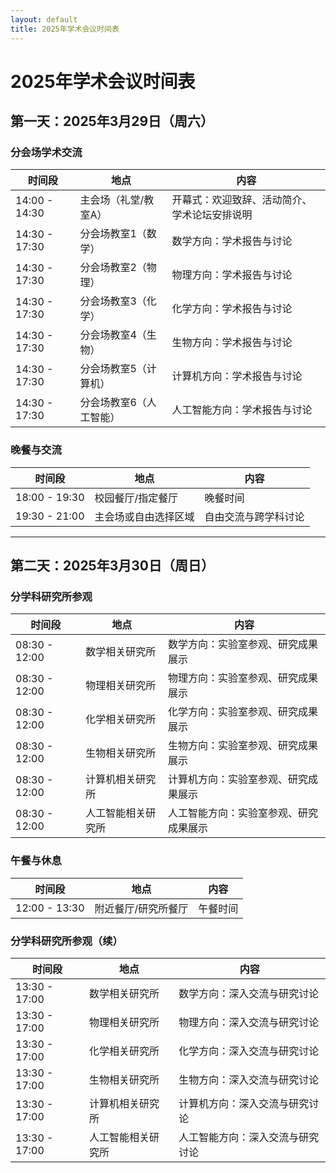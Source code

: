 ```yaml
---
layout: default
title: 2025年学术会议时间表
---
```


# 2025年学术会议时间表

## **第一天：2025年3月29日（周六）**

### 分会场学术交流
| **时间段**      | **地点**             | **内容**                                           |
|------------------|----------------------|---------------------------------------------------|
| 14:00 - 14:30   | 主会场（礼堂/教室A） | 开幕式：欢迎致辞、活动简介、学术论坛安排说明     |
| 14:30 - 17:30   | 分会场教室1（数学）  | 数学方向：学术报告与讨论                         |
| 14:30 - 17:30   | 分会场教室2（物理）  | 物理方向：学术报告与讨论                         |
| 14:30 - 17:30   | 分会场教室3（化学）  | 化学方向：学术报告与讨论                         |
| 14:30 - 17:30   | 分会场教室4（生物）  | 生物方向：学术报告与讨论                         |
| 14:30 - 17:30   | 分会场教室5（计算机）| 计算机方向：学术报告与讨论                       |
| 14:30 - 17:30   | 分会场教室6（人工智能）| 人工智能方向：学术报告与讨论                   |

### 晚餐与交流
| **时间段**      | **地点**             | **内容**                                           |
|------------------|----------------------|---------------------------------------------------|
| 18:00 - 19:30   | 校园餐厅/指定餐厅    | 晚餐时间                                         |
| 19:30 - 21:00   | 主会场或自由选择区域 | 自由交流与跨学科讨论                             |

---

## **第二天：2025年3月30日（周日）**

### 分学科研究所参观
| **时间段**      | **地点**             | **内容**                                           |
|------------------|----------------------|---------------------------------------------------|
| 08:30 - 12:00   | 数学相关研究所       | 数学方向：实验室参观、研究成果展示               |
| 08:30 - 12:00   | 物理相关研究所       | 物理方向：实验室参观、研究成果展示               |
| 08:30 - 12:00   | 化学相关研究所       | 化学方向：实验室参观、研究成果展示               |
| 08:30 - 12:00   | 生物相关研究所       | 生物方向：实验室参观、研究成果展示               |
| 08:30 - 12:00   | 计算机相关研究所     | 计算机方向：实验室参观、研究成果展示             |
| 08:30 - 12:00   | 人工智能相关研究所   | 人工智能方向：实验室参观、研究成果展示           |

### 午餐与休息
| **时间段**      | **地点**             | **内容**                                           |
|------------------|----------------------|---------------------------------------------------|
| 12:00 - 13:30   | 附近餐厅/研究所餐厅  | 午餐时间                                         |

### 分学科研究所参观（续）
| **时间段**      | **地点**             | **内容**                                           |
|------------------|----------------------|---------------------------------------------------|
| 13:30 - 17:00   | 数学相关研究所       | 数学方向：深入交流与研究讨论                     |
| 13:30 - 17:00   | 物理相关研究所       | 物理方向：深入交流与研究讨论                     |
| 13:30 - 17:00   | 化学相关研究所       | 化学方向：深入交流与研究讨论                     |
| 13:30 - 17:00   | 生物相关研究所       | 生物方向：深入交流与研究讨论                     |
| 13:30 - 17:00   | 计算机相关研究所     | 计算机方向：深入交流与研究讨论                   |
| 13:30 - 17:00   | 人工智能相关研究所   | 人工智能方向：深入交流与研究讨论                 |

